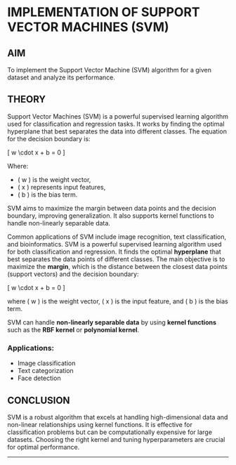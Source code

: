 # IMPLEMENTATION OF SUPPORT VECTOR MACHINES (SVM)

## AIM

To implement the Support Vector Machine (SVM) algorithm for a given dataset and analyze its performance.

## THEORY

Support Vector Machines (SVM) is a powerful supervised learning algorithm used for classification and regression tasks. It works by finding the optimal hyperplane that best separates the data into different classes. The equation for the decision boundary is:

\[ w \cdot x + b = 0 \]

Where:
- \( w \) is the weight vector,
- \( x \) represents input features,
- \( b \) is the bias term.

SVM aims to maximize the margin between data points and the decision boundary, improving generalization. It also supports kernel functions to handle non-linearly separable data.

Common applications of SVM include image recognition, text classification, and bioinformatics.
SVM is a powerful supervised learning algorithm used for both classification and regression. It finds the optimal **hyperplane** that best separates the data points of different classes. The main objective is to maximize the **margin**, which is the distance between the closest data points (support vectors) and the decision boundary:

\[
w \cdot x + b = 0
\]

where \( w \) is the weight vector, \( x \) is the input feature, and \( b \) is the bias term.

SVM can handle **non-linearly separable data** by using **kernel functions** such as the **RBF kernel** or **polynomial kernel**.

### Applications:
- Image classification
- Text categorization
- Face detection

## CONCLUSION

SVM is a robust algorithm that excels at handling high-dimensional data and non-linear relationships using kernel functions. It is effective for classification problems but can be computationally expensive for large datasets. Choosing the right kernel and tuning hyperparameters are crucial for optimal performance.

---

